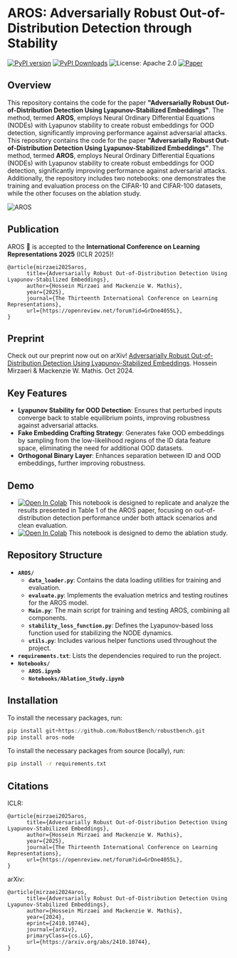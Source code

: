 # AROS: Adversarially Robust Out-of-Distribution Detection through Stability


[![PyPI version](https://badge.fury.io/py/aros-node.svg)](https://badge.fury.io/py/aros-node)
[![PyPI Downloads](https://static.pepy.tech/badge/aros-node)](https://pepy.tech/projects/aros-node)
![License: Apache 2.0](https://img.shields.io/badge/License-Apache_2.0-purple)
[![Paper](https://badgen.net/badge/icon/arXiv?icon=awesome&label&color=orange&style=flat-square)](https://arxiv.org/abs/2410.10744)

## Overview

This repository contains the code for the paper **"Adversarially Robust Out-of-Distribution Detection Using Lyapunov-Stabilized Embeddings"**. The method, termed **AROS**, employs Neural Ordinary Differential Equations (NODEs) with Lyapunov stability to create robust embeddings for OOD detection, significantly improving performance against adversarial attacks.
This repository contains the code for the paper **"Adversarially Robust Out-of-Distribution Detection Using Lyapunov-Stabilized Embeddings"**. The method, termed **AROS**, employs Neural Ordinary Differential Equations (NODEs) with Lyapunov stability to create robust embeddings for OOD detection, significantly improving performance against adversarial attacks. Additionally, the repository includes two notebooks: one demonstrates the training and evaluation process on the CIFAR-10 and CIFAR-100 datasets, while the other focuses on the ablation study.

![AROS](https://github.com/user-attachments/assets/b0d9e7f8-e39d-4bae-aee2-79a247b5e87f)

## Publication 

AROS 💍 is accepted to the **International Conference on Learning Representations 2025** (ICLR 2025)!

```
@article{mirzaei2025aros,
      title={Adversarially Robust Out-of-Distribution Detection Using Lyapunov-Stabilized Embeddings}, 
      author={Hossein Mirzaei and Mackenzie W. Mathis},
      year={2025},
      journal={The Thirteenth International Conference on Learning Representations},
      url={https://openreview.net/forum?id=GrDne4055L}, 
}
```

## Preprint

Check out our preprint now out on arXiv! [Adversarially Robust Out-of-Distribution Detection Using Lyapunov-Stabilized Embeddings](https://arxiv.org/abs/2410.10744). Hossein Mirzaeri & Mackenzie W. Mathis. Oct 2024.

 
## Key Features

- **Lyapunov Stability for OOD Detection**: Ensures that perturbed inputs converge back to stable equilibrium points, improving robustness against adversarial attacks.
- **Fake Embedding Crafting Strategy**: Generates fake OOD embeddings by sampling from the low-likelihood regions of the ID data feature space, eliminating the need for additional OOD datasets.
- **Orthogonal Binary Layer**: Enhances separation between ID and OOD embeddings, further improving robustness.

## Demo 

- [![Open In Colab](https://colab.research.google.com/assets/colab-badge.svg)](https://colab.research.google.com/github/AdaptiveMotorControlLab/AROS/blob/main/Notebooks/AROS.ipynb) This notebook is designed to replicate and analyze the results presented in Table 1 of the AROS paper, focusing on out-of-distribution detection performance under both attack scenarios and clean evaluation.
- [![Open In Colab](https://colab.research.google.com/assets/colab-badge.svg)](https://colab.research.google.com/github/AdaptiveMotorControlLab/AROS/blob/main/Notebooks/Ablation_Study.ipynb) This notebook is designed to demo the ablation study.


## Repository Structure


- **`AROS/`**
  - **`data_loader.py`**: Contains the data loading utilities for training and evaluation.
  - **`evaluate.py`**: Implements the evaluation metrics and testing routines for the AROS model.
  - **`Main.py`**: The main script for training and testing AROS, combining all components.
  - **`stability_loss_function.py`**: Defines the Lyapunov-based loss function used for stabilizing the NODE dynamics.
  - **`utils.py`**: Includes various helper functions used throughout the project.
- **`requirements.txt`**: Lists the dependencies required to run the project.
- **`Notebooks/`**
  - **`AROS.ipynb`**
  - **`Notebooks/Ablation_Study.ipynb`**

## Installation

To install the necessary packages, run:
```python
pip install git+https://github.com/RobustBench/robustbench.git
pip install aros-node
```

To install the necessary packages from source (locally), run:

```bash
pip install -r requirements.txt
```

## Citations

ICLR:

```
@article{mirzaei2025aros,
      title={Adversarially Robust Out-of-Distribution Detection Using Lyapunov-Stabilized Embeddings}, 
      author={Hossein Mirzaei and Mackenzie W. Mathis},
      year={2025},
      journal={The Thirteenth International Conference on Learning Representations},
      url={https://openreview.net/forum?id=GrDne4055L}, 
}
```
arXiv:

```
@article{mirzaei2024aros,
      title={Adversarially Robust Out-of-Distribution Detection Using Lyapunov-Stabilized Embeddings}, 
      author={Hossein Mirzaei and Mackenzie W. Mathis},
      year={2024},
      eprint={2410.10744},
      journal={arXiv},
      primaryClass={cs.LG},
      url={https://arxiv.org/abs/2410.10744}, 
}
```


